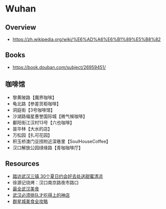 # Wuhan


## Overview

- https://zh.wikipedia.org/wiki/%E6%AD%A6%E6%B1%89%E5%B8%82


## Books

- https://book.douban.com/subject/26959451/


## 咖啡馆

- 黎黄陂路【魔界咖啡】
- 龟北路【参差货柜咖啡】
- 洞庭街【3号咖啡馆】
- 沙湖路福星惠誉国际城【微气候咖啡】
- 鄱阳街江汉村13号【六也咖啡】
- 昙华林【大水的店】
- 万松园【扎可花园】
- 积玉桥澳门豆捞附近深巷里【SoulHouseCoffee】
- 汉口解放公园绿缘路【青咖咖啡厅】


## Resources

- [踏访武汉三镇 30个夏日约会好去处送甜蜜清凉](http://travel.sina.com.cn/china/2013-07-27/0756203619.shtml)
- 徐源记烧烤：汉口南京路夜市路口
- [最全武汉美食](http://ww3.sinaimg.cn/large/723afde9jw1dzoksuhf2hj.jpg)
- [武汉必须排队才吃得上的神店](http://ww3.sinaimg.cn/large/723afde9gw1ef9emuswmsj20c857shdb.jpg)
- [群星城美食全攻略](http://ww4.sinaimg.cn/large/8fac2709jw1elnprfrxk9j20c8b777wh.jpg)
